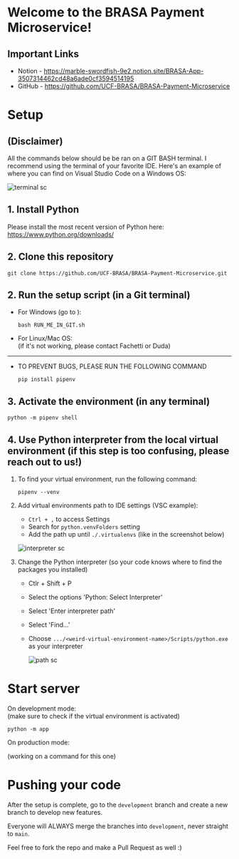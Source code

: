 # Welcome to the BRASA Payment Microservice!

## Important Links
- Notion - https://marble-swordfish-9e2.notion.site/BRASA-App-3507314462cd48a6ade0cf3594514195
- GitHub - https://github.com/UCF-BRASA/BRASA-Payment-Microservice

# Setup

## (Disclaimer)
All the commands below should be be ran on a GIT BASH terminal. I recommend using the terminal of your favorite IDE.
Here's an example of where you can find on Visual Studio Code on a Windows OS:

![terminal sc](https://user-images.githubusercontent.com/73730027/174506986-063e3d0f-c611-4172-af77-deeef4603e6a.png)


## 1. Install Python
Please install the most recent version of Python here: https://www.python.org/downloads/

## 2. Clone this repository
```
git clone https://github.com/UCF-BRASA/BRASA-Payment-Microservice.git
```

## 2. Run the setup script (in a Git terminal)
- For Windows (go to ):
  ```
  bash RUN_ME_IN_GIT.sh
  ```

- For Linux/Mac OS: <br>
  (if it's not working, please contact Fachetti or Duda)

<hr>

* TO PREVENT BUGS, PLEASE RUN THE FOLLOWING COMMAND
  ```
  pip install pipenv
  ```


## 3. Activate the environment (in any terminal)
```
python -m pipenv shell
```

## 4. Use Python interpreter from the local virtual environment (if this step is too confusing, please reach out to us!)
1. To find your virtual environment, run the following command:
    ```
    pipenv --venv
    ```

2. Add virtual environments path to IDE settings (VSC example):
    - `Ctrl + ,` to access Settings
    - Search for `python.venvFolders` setting
    - Add the path up until `./.virtualenvs` (like in the screenshot below)


	![interpreter sc](https://user-images.githubusercontent.com/73730027/220026762-c33726cb-7517-48dd-8196-c63abb8c8337.png)

3. Change the Python interpreter (so your code knows where to find the packages you installed)
   - Ctlr + Shift + P
   - Select the options 'Python: Select Interpreter'
   - Select 'Enter interpreter path'
   - Select 'Find...'
   - Choose `.../<weird-virtual-environment-name>/Scripts/python.exe` as your interpreter
   
		![path sc](https://user-images.githubusercontent.com/73730027/220030895-87a600d9-4dc1-4685-8dac-91be2b41509e.png)

# Start server
On development mode: <br>
(make sure to check if the virtual environment is activated)
```
python -m app
```

On production mode: 

  (working on a command for this one)


# Pushing your code
After the setup is complete, go to the `development` branch and create a new branch to develop new features.

Everyone will ALWAYS merge the branches into `development`, never straight to `main`.

Feel free to fork the repo and make a Pull Request as well :)



